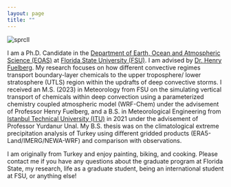 ```yaml
---
layout: page
title: ""
---
```


![sprcll](https://github.com/cansud98/cansud98.github.io/assets/81981060/5c65cc95-6e59-4e6c-9995-52dd071b51f1)


I am a Ph.D. Candidate in the [Department of Earth, Ocean and Atmospheric Science (EOAS)](https://www.eoas.fsu.edu/) at [Florida State University (FSU)](https://www.fsu.edu/). I am advised by [Dr. Henry Fuelberg](https://atmos.eoas.fsu.edu/fuelberg/autobiography/). My research focuses on how different convective regimes transport boundary-layer chemicals to the upper troposphere/ lower stratosphere (UTLS) region within the updrafts of deep convective storms. I received an M.S. (2023) in Meteorology from FSU on the simulating vertical transport of chemicals within deep convection using a parameterized chemistry coupled atmospheric model (WRF-Chem) under the advisement of Professor Henry Fuelberg, and a B.S. in Meteorological Engineering from [Istanbul Technical University (ITU)](https://www.itu.edu.tr/en) in 2021 under the advisement of Professor Yurdanur Unal. My B.S. thesis was on the climatological extreme precipitation analysis of Turkey using different gridded products (ERA5-Land/IMERG/NEWA-WRF) and comparison with observations.

I am originally from Turkey and enjoy painting, biking, and cooking. Please contact me if you have any questions about the graduate program at Florida State, my research, life as a graduate student, being an international student at FSU, or anything else!
